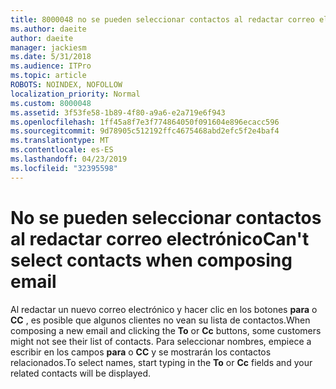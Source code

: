 ```yaml
---
title: 8000048 no se pueden seleccionar contactos al redactar correo electrónico en Outlook.com
ms.author: daeite
author: daeite
manager: jackiesm
ms.date: 5/31/2018
ms.audience: ITPro
ms.topic: article
ROBOTS: NOINDEX, NOFOLLOW
localization_priority: Normal
ms.custom: 8000048
ms.assetid: 3f53fe58-1b89-4f80-a9a6-e2a719e6f943
ms.openlocfilehash: 1ff45a8f7e3f774864050f091604e896ecacc596
ms.sourcegitcommit: 9d78905c512192ffc4675468abd2efc5f2e4baf4
ms.translationtype: MT
ms.contentlocale: es-ES
ms.lasthandoff: 04/23/2019
ms.locfileid: "32395598"
---
```

# <a name="cant-select-contacts-when-composing-email"></a><span data-ttu-id="def9f-102">No se pueden seleccionar contactos al redactar correo electrónico</span><span class="sxs-lookup"><span data-stu-id="def9f-102">Can't select contacts when composing email</span></span>

<span data-ttu-id="def9f-103">Al redactar un nuevo correo electrónico y hacer clic en los botones **para** o **CC** , es posible que algunos clientes no vean su lista de contactos.</span><span class="sxs-lookup"><span data-stu-id="def9f-103">When composing a new email and clicking the **To** or **Cc** buttons, some customers might not see their list of contacts.</span></span> <span data-ttu-id="def9f-104">Para seleccionar nombres, empiece a escribir en los campos **para** o **CC** y se mostrarán los contactos relacionados.</span><span class="sxs-lookup"><span data-stu-id="def9f-104">To select names, start typing in the **To** or **Cc** fields and your related contacts will be displayed.</span></span> 
  

